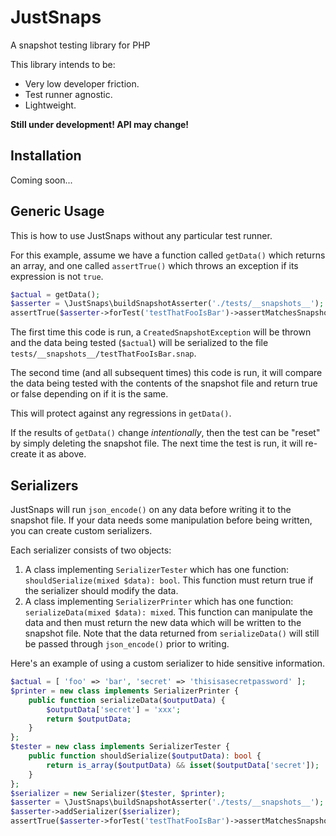 # JustSnaps

A snapshot testing library for PHP

This library intends to be:

- Very low developer friction.
- Test runner agnostic.
- Lightweight.

**Still under development! API may change!**

## Installation

Coming soon...

## Generic Usage

This is how to use JustSnaps without any particular test runner.

For this example, assume we have a function called `getData()` which returns an array, and one called `assertTrue()` which throws an exception if its expression is not `true`.

```php
$actual = getData();
$asserter = \JustSnaps\buildSnapshotAsserter('./tests/__snapshots__');
assertTrue($asserter->forTest('testThatFooIsBar')->assertMatchesSnapshot($actual));
```

The first time this code is run, a `CreatedSnapshotException` will be thrown and the data being tested (`$actual`) will be serialized to the file `tests/__snapshots__/testThatFooIsBar.snap`.

The second time (and all subsequent times) this code is run, it will compare the data being tested with the contents of the snapshot file and return true or false depending on if it is the same.

This will protect against any regressions in `getData()`.

If the results of `getData()` change _intentionally_, then the test can be "reset" by simply deleting the snapshot file. The next time the test is run, it will re-create it as above.

## Serializers

JustSnaps will run `json_encode()` on any data before writing it to the snapshot file. If your data needs some manipulation before being written, you can create custom serializers.

Each serializer consists of two objects:

1. A class implementing `SerializerTester` which has one function: `shouldSerialize(mixed $data): bool`. This function must return true if the serializer should modify the data.
2. A class implementing `SerializerPrinter` which has one function: `serializeData(mixed $data): mixed`. This function can manipulate the data and then must return the new data which will be written to the snapshot file. Note that the data returned from `serializeData()` will still be passed through `json_encode()` prior to writing.

Here's an example of using a custom serializer to hide sensitive information.

```php
$actual = [ 'foo' => 'bar', 'secret' => 'thisisasecretpassword' ];
$printer = new class implements SerializerPrinter {
	public function serializeData($outputData) {
		$outputData['secret'] = 'xxx';
		return $outputData;
	}
};
$tester = new class implements SerializerTester {
	public function shouldSerialize($outputData): bool {
		return is_array($outputData) && isset($outputData['secret']);
	}
};
$serializer = new Serializer($tester, $printer);
$asserter = \JustSnaps\buildSnapshotAsserter('./tests/__snapshots__');
$asserter->addSerializer($serializer);
assertTrue($asserter->forTest('testThatFooIsBar')->assertMatchesSnapshot($actual));
```
